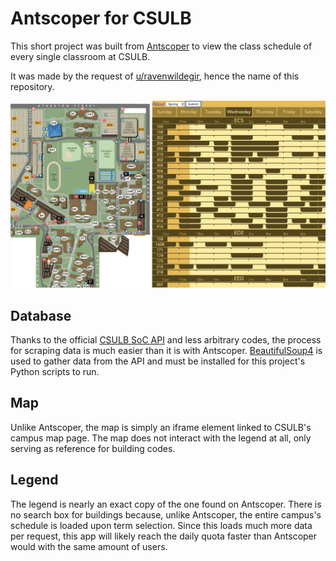 # Antscoper for CSULB

This short project was built from [Antscoper](https://github.com/Krazete/antscoper) to view the class schedule of every single classroom at CSULB.

It was made by the request of [u/ravenwildegir](https://www.reddit.com/r/UCI/comments/ag50qk/i_made_a_thing_with_websoc/ee63kh5/), hence the name of this repository.

<img src="sample.png">

## Database
Thanks to the official [CSULB SoC API](http://wdc.csulb.edu/services/web/soc.html) and less arbitrary codes, the process for scraping data is much easier than it is with Antscoper.
[BeautifulSoup4](https://www.crummy.com/software/BeautifulSoup/) is used to gather data from the API and must be installed for this project's Python scripts to run.

## Map
Unlike Antscoper, the map is simply an iframe element linked to CSULB's campus map page.
The map does not interact with the legend at all, only serving as reference for building codes.

## Legend
The legend is nearly an exact copy of the one found on Antscoper.
There is no search box for buildings because, unlike Antscoper, the entire campus's schedule is loaded upon term selection.
Since this loads much more data per request, this app will likely reach the daily quota faster than Antscoper would with the same amount of users.
